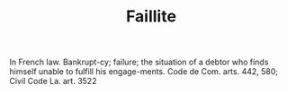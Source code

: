 ---
title: Faillite
letter: F
permalink: "/definitions/bld-faillite.html"
body: In French law. Bankrupt-cy; failure; the situation of a debtor who finds himself
  unable to fulfill his engage-ments. Code de Com. arts. 442, 580; Civil Code La.
  art. 3522
published_at: '2018-07-07'
source: Black's Law Dictionary 2nd Ed (1910)
layout: post
---